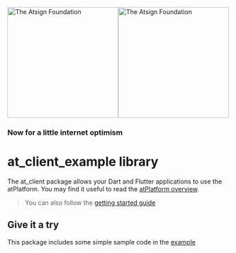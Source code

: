 <a href="https://atsign.com#gh-light-mode-only"><img width=250px src="https://atsign.com/wp-content/uploads/2022/05/atsign-logo-horizontal-color2022.svg#gh-light-mode-only" alt="The Atsign Foundation"></a><a href="https://atsign.com#gh-dark-mode-only"><img width=250px src="https://atsign.com/wp-content/uploads/2023/08/atsign-logo-horizontal-reverse2022-Color.svg#gh-dark-mode-only" alt="The Atsign Foundation"></a>

### Now for a little internet optimism

# at_client_example library

The at_client package allows your Dart and Flutter applications to use the atPlatform.
You may find it useful to read the [atPlatform overview](https://docs.atsign.com/).

> You can also follow the [getting started guide](https://docs.atsign.com/start/)

## Give it a try

This package includes some simple sample code in
the [example](https://github.com/atsign-foundation/at_client_sdk/blob/trunk/at_client/example/bin/example.dart)
